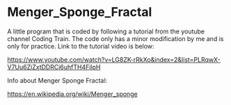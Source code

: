 # Menger_Sponge_Fractal

A little program that is coded by following a tutorial from the youtube channel Coding Train. The code only has a minor modification
by me and is only for practice. Link to the tutorial video is below:

https://www.youtube.com/watch?v=LG8ZK-rRkXo&index=2&list=PLRqwX-V7Uu6ZiZxtDDRCi6uhfTH4FilpH

Info about Menger Sponge Fractal:

https://en.wikipedia.org/wiki/Menger_sponge

